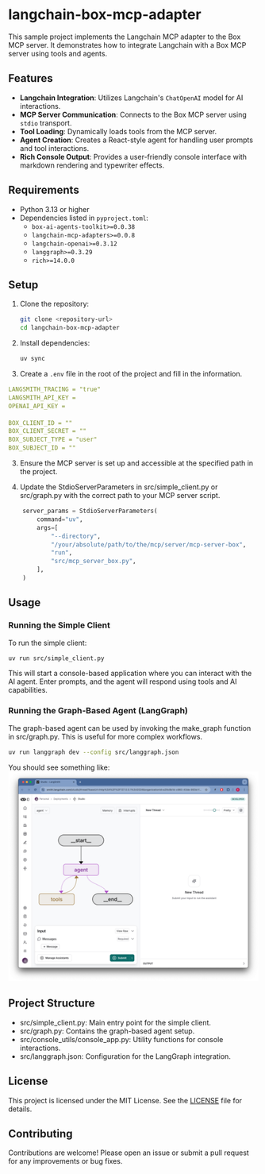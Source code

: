 # langchain-box-mcp-adapter

This sample project implements the Langchain MCP adapter to the Box MCP server. It demonstrates how to integrate Langchain with a Box MCP server using tools and agents.

## Features

- **Langchain Integration**: Utilizes Langchain's `ChatOpenAI` model for AI interactions.
- **MCP Server Communication**: Connects to the Box MCP server using `stdio` transport.
- **Tool Loading**: Dynamically loads tools from the MCP server.
- **Agent Creation**: Creates a React-style agent for handling user prompts and tool interactions.
- **Rich Console Output**: Provides a user-friendly console interface with markdown rendering and typewriter effects.

## Requirements

- Python 3.13 or higher
- Dependencies listed in `pyproject.toml`:
  - `box-ai-agents-toolkit>=0.0.38`
  - `langchain-mcp-adapters>=0.0.8`
  - `langchain-openai>=0.3.12`
  - `langgraph>=0.3.29`
  - `rich>=14.0.0`

## Setup

1. Clone the repository:

   ```bash
   git clone <repository-url>
   cd langchain-box-mcp-adapter
2. Install dependencies:

    ```bash
    uv sync
    ```

3. Create a `.env` file in the root of the project and fill in the information.
```yaml
LANGSMITH_TRACING = "true"
LANGSMITH_API_KEY =
OPENAI_API_KEY =

BOX_CLIENT_ID = ""
BOX_CLIENT_SECRET = ""
BOX_SUBJECT_TYPE = "user"
BOX_SUBJECT_ID = ""
```

3. Ensure the MCP server is set up and accessible at the specified path in the project.


4. Update the StdioServerParameters in src/simple_client.py or src/graph.py with the correct path to your MCP server script.
```python
    server_params = StdioServerParameters(
        command="uv",
        args=[
            "--directory",
            "/your/absolute/path/to/the/mcp/server/mcp-server-box",
            "run",
            "src/mcp_server_box.py",
        ],
    )
```

## Usage
### Running the Simple Client
To run the simple client:

```bash
uv run src/simple_client.py
```

This will start a console-based application where you can interact with the AI agent. Enter prompts, and the agent will respond using tools and AI capabilities.

### Running the Graph-Based Agent (LangGraph)
The graph-based agent can be used by invoking the make_graph function in src/graph.py. This is useful for more complex workflows.
```bash
uv run langgraph dev --config src/langgraph.json
```
You should see something like:
![Langgraph studio](images/langgraph-001.png)

## Project Structure
- src/simple_client.py: Main entry point for the simple client.
- src/graph.py: Contains the graph-based agent setup.
- src/console_utils/console_app.py: Utility functions for console interactions.
- src/langgraph.json: Configuration for the LangGraph integration.

## License
This project is licensed under the MIT License. See the [LICENSE](./LICENSE) file for details.

## Contributing
Contributions are welcome! Please open an issue or submit a pull request for any improvements or bug fixes.

